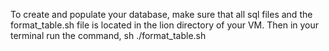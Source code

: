 To create and populate your database, make sure that all sql files and the format_table.sh file is located in the lion directory of your VM. Then in your terminal run the command, sh ./format_table.sh
